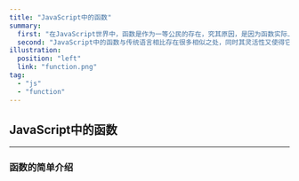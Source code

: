 ```yaml
---
title: "JavaScript中的函数"
summary: 
  first: "在JavaScript世界中，函数是作为一等公民的存在，究其原因，是因为函数实际上也是对象，每个函数都是Function类型的实例。它既拥有传统函数的使用方法（声明和调用），又可以像变量一样赋值、传参，这些特性使得函数在JavaScript中变得非常重要。"
  second: "JavaScript中的函数与传统语言相比存在很多相似之处，同时其灵活性又使得它的应用变得更加强大。"
illustration: 
  position: "left"
  link: "function.png"
tag: 
  - "js"
  - "function"
---
```

## JavaScript中的函数
---
### 函数的简单介绍

